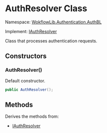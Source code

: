 # AuthResolver Class 

Namespace: [WokflowLib.Authentication.AuthBL](WokflowLib.Authentication.AuthBL.md)

Implement: [IAuthResolver](IAuthResolver.md)

Class that processes authentication requests.

## Constructors 

### AuthResolver()

Default constructor.

```C#
public AuthResolver();
```

## Methods 

Derives the methods from:
- [IAuthResolver](IAuthResolver.md)
